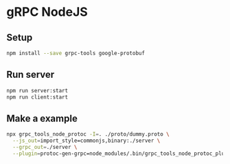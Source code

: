 # gRPC NodeJS

## Setup

```bash
npm install --save grpc-tools google-protobuf
```

## Run server
```bash
npm run server:start
npm run client:start
```

## Make a example

```bash
npx grpc_tools_node_protoc -I=. ./proto/dummy.proto \
  --js_out=import_style=commonjs,binary:./server \
  --grpc_out=./server \
  --plugin=protoc-gen-grpc=node_modules/.bin/grpc_tools_node_protoc_plugin
```
